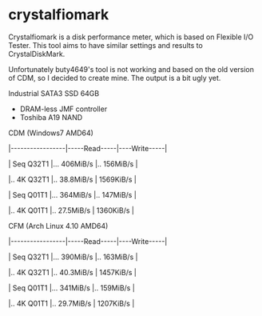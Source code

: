 # crystalfiomark
Crystalfiomark is a disk performance meter, which is based on Flexible I/O Tester.
This tool aims to have similar settings and results to CrystalDiskMark.

Unfortunately buty4649's tool is not working and based on the old version of CDM, so I decided to create mine.
The output is a bit ugly yet.

Industrial SATA3 SSD 64GB
- DRAM-less JMF controller
- Toshiba A19 NAND

CDM (Windows7 AMD64)

|-----------------|-----Read-----|----Write-----|

| Seq Q32T1 |...  406MiB/s |..  156MiB/s |

|..  4K Q32T1 |.. 38.8MiB/s | 1569KiB/s |

| Seq Q01T1 |...  364MiB/s |..  147MiB/s |

|..  4K Q01T1 |.. 27.5MiB/s | 1360KiB/s |


CFM (Arch Linux 4.10 AMD64)

|-----------------|-----Read-----|----Write-----|

| Seq Q32T1 |...  390MiB/s |..  163MiB/s |

|..  4K Q32T1 |.. 40.3MiB/s | 1457KiB/s |

| Seq Q01T1 |...  341MiB/s |..  159MiB/s |

|..  4K Q01T1 |.. 29.7MiB/s | 1207KiB/s |
